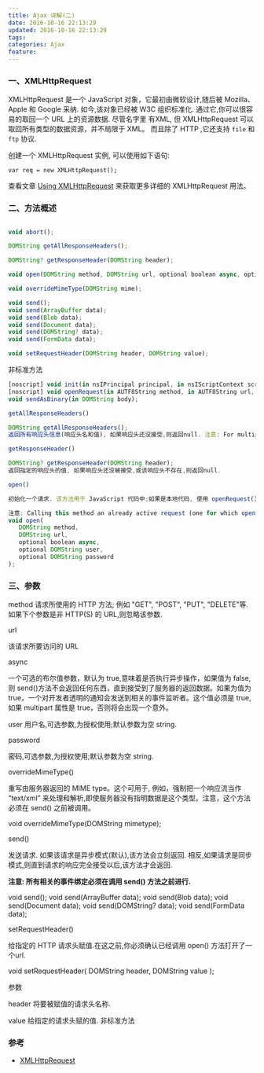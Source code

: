 ```yaml
---
title: Ajax 详解(二)
date: 2016-10-16 22:13:29
updated: 2016-10-16 22:13:29
tags:
categories: Ajax
feature:
---
```


### 一、XMLHttpRequest

XMLHttpRequest 是一个 JavaScript 对象，它最初由微软设计,随后被 Mozilla、Apple 和 Google 采纳. 如今,该对象已经被 W3C 组织标准化. 通过它,你可以很容易的取回一个 URL 上的资源数据. 尽管名字里 有XML, 但 XMLHttpRequest 可以取回所有类型的数据资源，并不局限于 XML。 而且除了 HTTP ,它还支持 `file` 和 `ftp` 协议.

创建一个 XMLHttpRequest 实例, 可以使用如下语句:

`var req = new XMLHttpRequest();`

查看文章 [Using XMLHttpRequest](https://developer.mozilla.org/zh-CN/docs/Web/API/XMLHttpRequest/Using_XMLHttpRequest) 来获取更多详细的 XMLHttpRequest 用法。

### 二、方法概述
```javascript

void abort();

DOMString getAllResponseHeaders();

DOMString? getResponseHeader(DOMString header);

void open(DOMString method, DOMString url, optional boolean async, optional DOMString? user, optional DOMString? password);

void overrideMimeType(DOMString mime);

void send();
void send(ArrayBuffer data);
void send(Blob data);
void send(Document data);
void send(DOMString? data);
void send(FormData data);

void setRequestHeader(DOMString header, DOMString value);
```

非标准方法

```javascript
[noscript] void init(in nsIPrincipal principal, in nsIScriptContext scriptContext, in nsPIDOMWindow ownerWindow);
[noscript] void openRequest(in AUTF8String method, in AUTF8String url, in boolean async, in AString user, in AString password);
void sendAsBinary(in DOMString body);
```

```javascript
getAllResponseHeaders()

DOMString getAllResponseHeaders();
返回所有响应头信息(响应头名和值), 如果响应头还没接受,则返回null. 注意: For multipart requests, this returns the headers from the current part of the request, not from the original channel.

getResponseHeader()

DOMString? getResponseHeader(DOMString header);
返回指定的响应头的值, 如果响应头还没被接受,或该响应头不存在,则返回null.

open()

初始化一个请求. 该方法用于 JavaScript 代码中;如果是本地代码, 使用 openRequest()方法代替.

注意: Calling this method an already active request (one for which open()or openRequest()has already been called) is the equivalent of calling abort().
void open(
   DOMString method,
   DOMString url,
   optional boolean async,
   optional DOMString user,
   optional DOMString password
);
```

### 三、参数

method
请求所使用的 HTTP 方法; 例如 "GET", "POST", "PUT", "DELETE"等. 如果下个参数是非 HTTP(S) 的 URL,则忽略该参数.

url

该请求所要访问的 URL

async

一个可选的布尔值参数，默认为 true,意味着是否执行异步操作，如果值为 false,则 send()方法不会返回任何东西，直到接受到了服务器的返回数据。如果为值为 true，一个对开发者透明的通知会发送到相关的事件监听者。这个值必须是 true,如果 multipart 属性是 true，否则将会出现一个意外。

user
用户名,可选参数,为授权使用;默认参数为空 string.

password

密码,可选参数,为授权使用;默认参数为空 string.

overrideMimeType()

重写由服务器返回的 MIME type。这个可用于, 例如，强制把一个响应流当作 “text/xml” 来处理和解析,即使服务器没有指明数据是这个类型。注意，这个方法必须在 send() 之前被调用。

void overrideMimeType(DOMString mimetype);

send()

发送请求. 如果该请求是异步模式(默认),该方法会立刻返回. 相反,如果请求是同步模式,则直到请求的响应完全接受以后,该方法才会返回.

**注意: 所有相关的事件绑定必须在调用 send() 方法之前进行.**

void send();
void send(ArrayBuffer data);
void send(Blob data);
void send(Document data);
void send(DOMString? data);
void send(FormData data);

setRequestHeader()

给指定的 HTTP 请求头赋值.在这之前,你必须确认已经调用 open() 方法打开了一个url.

void setRequestHeader(
   DOMString header,
   DOMString value
);

参数

header
将要被赋值的请求头名称.

value
给指定的请求头赋的值.
非标准方法


### 参考
- [XMLHttpRequest](https://developer.mozilla.org/zh-CN/docs/Web/API/XMLHttpRequest)